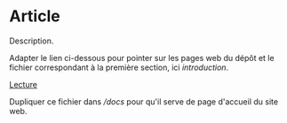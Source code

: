 # Article

Description.

Adapter le lien ci-dessous pour pointer sur les pages web du dépôt et le fichier correspondant à la première section, ici _introduction_.

[Lecture](https://Utilisateur.github.io/Depot/introduction.html)

Dupliquer ce fichier dans _/docs_ pour qu'il serve de page d'accueil du site web.
